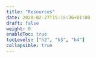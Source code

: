 ```yaml
---
title: "Resources"
date: 2020-02-27T15:15:36+01:00
draft: false
weight: 0
enableToc: true
tocLevels: ["h2", "h3", "h4"]
collapsible: true
---
```

